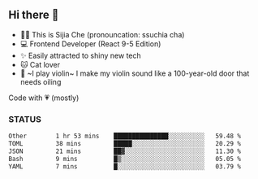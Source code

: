 ## Hi there 👋

- 🙋‍♀️ This is Sijia Che (pronouncation: ssuchia cha)
- 💻 Frontend Developer (React 9-5 Edition)
- ✨ Easily attracted to shiny new tech
- 🐱 Cat lover
- 🌟 ~I play violin~ I make my violin sound like a 100-year-old door that needs oiling

Code with 💗 (mostly)

### STATUS
<!--START_SECTION:waka-->

```txt
Other        1 hr 53 mins    ███████████████░░░░░░░░░░   59.48 %
TOML         38 mins         █████░░░░░░░░░░░░░░░░░░░░   20.29 %
JSON         21 mins         ██▓░░░░░░░░░░░░░░░░░░░░░░   11.30 %
Bash         9 mins          █▒░░░░░░░░░░░░░░░░░░░░░░░   05.05 %
YAML         7 mins          █░░░░░░░░░░░░░░░░░░░░░░░░   03.79 %
```

<!--END_SECTION:waka-->
